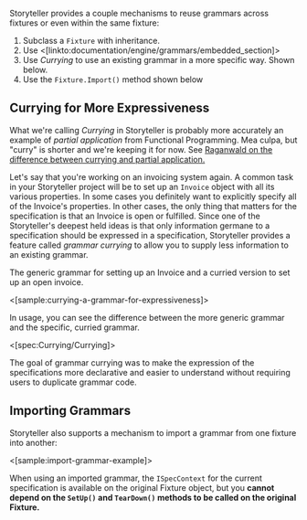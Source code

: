 <!--Title:Importing and Currying Grammars-->
<!--Url:reuse-->

Storyteller provides a couple mechanisms to reuse grammars across fixtures or even within the same fixture:

1. Subclass a `Fixture` with inheritance. 
1. Use <[linkto:documentation/engine/grammars/embedded_section]>
1. Use _Currying_ to use an existing grammar in a more specific way. Shown below.
1. Use the `Fixture.Import()` method shown below



## Currying for More Expressiveness

<div class="alert alert-info" role="alert">What we're calling <i>Currying</i> in Storyteller is probably more accurately an example of <i>partial application</i> from Functional Programming. Mea culpa, but "curry" is shorter and we're keeping it for now. See <a href="http://raganwald.com/2013/03/07/currying-and-partial-application.html">Raganwald on the difference between currying and partial application.</a> </div>


Let's say that you're working on an invoicing system again. A common task in your Storyteller project will be to set up an `Invoice` object with all its various properties. In some cases you definitely want to explicitly specify all of the Invoice's properties. In other cases, the only thing that matters for the specification is that an Invoice is open or fulfilled. Since one of the Storyteller's deepest held ideas is that only information germane to a specification should be expressed in a specification, Storyteller provides a feature called _grammar currying_ to allow you to supply less information to an existing grammar.

The generic grammar for setting up an Invoice and a curried version to set up an open invoice.

<[sample:currying-a-grammar-for-expressiveness]>

In usage, you can see the difference between the more generic grammar and the specific, curried grammar. 

<[spec:Currying/Currying]>

The goal of grammar currying was to make the expression of the specifications more declarative and easier to understand without requiring users to duplicate grammar code.


## Importing Grammars

Storyteller also supports a mechanism to import a grammar from one fixture into another:

<[sample:import-grammar-example]>

When using an imported grammar, the `ISpecContext` for the current specification is available on the original Fixture object, but you **cannot depend on the `SetUp()` and `TearDown()` methods to be called on the original Fixture.**  